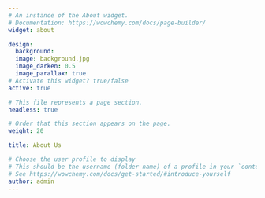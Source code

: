 ```yaml
---
# An instance of the About widget.
# Documentation: https://wowchemy.com/docs/page-builder/
widget: about

design:
  background:
  image: background.jpg
  image_darken: 0.5
  image_parallax: true
# Activate this widget? true/false
active: true

# This file represents a page section.
headless: true

# Order that this section appears on the page.
weight: 20

title: About Us

# Choose the user profile to display
# This should be the username (folder name) of a profile in your `content/authors/` folder.
# See https://wowchemy.com/docs/get-started/#introduce-yourself
author: admin
---
```



